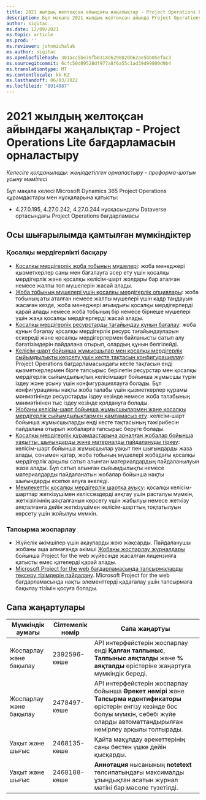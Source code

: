 ```yaml
---
title: 2021 жылдың желтоқсан айындағы жаңалықтар - Project Operations Lite бағдарламасын орналастыру
description: Бұл мақала 2021 жылдың желтоқсан айында Project Operations бағдарламасын жеңілдетілген орналастырудың қолжетімді сапалық жаңартулары туралы ақпарат береді.
author: sigitac
ms.date: 12/09/2021
ms.topic: article
ms.prod: ''
ms.reviewer: johnmichalak
ms.author: sigitac
ms.openlocfilehash: 301acc5be76fb0318d6298820b62ae5bb05efac3
ms.sourcegitcommit: 6cfc50d89528df977a8f6a55c1ad39d99800d9b4
ms.translationtype: MT
ms.contentlocale: kk-KZ
ms.lasthandoff: 06/03/2022
ms.locfileid: "8914087"
---
```

# <a name="whats-new-december-2021---project-operations-lite-deployment"></a>2021 жылдың желтоқсан айындағы жаңалықтар - Project Operations Lite бағдарламасын орналастыру

_Келесіге қолданылады: жеңілдетілген орналастыру - проформа-шотын ұсыну мәмілесі_

Бұл мақала келесі Microsoft Dynamics 365 Project Operations құрамдастары мен нұсқаларына қатысты:

- 4.27.0.195, 4.27.0.242, 4.27.0.244 нұсқасындағы Dataverse ортасындағы Project Operations бағдарламасы


## <a name="features-included-in-this-release"></a>Осы шығарылымда қамтылған мүмкіндіктер

### <a name="subcontract-management"></a>Қосалқы мердігерлікті басқару 

- [Қосалқы мердігерлік жоба тобының мүшелері](../subcontracting/subcontracting-project-team-members.md): жоба менеджері қызметкерлер саны мен бағалауға әсер ету үшін қосалқы мердігерлік және қосалқы келісім-шарт жолдары бар аталған немесе жалпы топ мүшелерін жасай алады.
- [Жоба тобының мүшелері үшін қосалқы мердігерлік опциялары](../subcontracting/subcon-options.md): жоба тобының аты аталған немесе жалпы мүшелері үшін кадр таңдауын жасаған кезде, жоба менеджері ағымдығы қосалқы мердігерлерді қарай алады немесе жоба тобының бір немесе бірнеше мүшелері үшін жаңа қосалқы мердігерлерді жасай алады. 
- [Қосалқы мердігерлік ресурстарды тағайындау құнын бағалау](../subcontracting/costing-subcon-ra.md): жоба құнын бағалау қосалқы мердігерлік ресурс тағайындауларын ескереді және қосалқы мердігерлермен байланысты сатып алу бағатізімдерін пайдалана отырып, олардың құнын белгілейді. 
- [Келісім-шарт бойынша жұмысшылар мен қосалқы мердігерлік сыйымдылықты көрсету үшін кесте тақтасын конфигурациялау](../subcontracting/configure-sb-subcon.md): Project Operations бағдарламасындағы кесте тақтасын енді қызметкерлермен бірге тапсырыс берілетін ресурстар мен қосалқы мердігерлік сыйымдылықтың келісімшарт бойынша жұмысшы түрін іздеу және ұсыну үшін конфигурациялауға болады. Бұл конфигурацияны нақты жоба талабы үшін қызметкерлер құрамы мәнмәтінінде ресурстарды іздеу кезінде немесе жоба талабының мәнмәтінінен тыс іздеу кезінде қолдануға болады.
- [Жобаны келісім-шарт бойынша жұмысшылармен және қосалқы мердігерлік сыйымдылықтармен қамтамасыз ету](../subcontracting/staffing-cw.md): келісім-шарт бойынша жұмысшыларды енді кесте тақтасының тәжірибесін пайдалана отырып жобаларға тапсырыс беруге болады.
- [Қосалқы мердігерлік құрамдастарына арналған жобалар бойынша уақытты, шығындарды және материалды пайдалануды тіркеу](../subcontracting/recording-subcon-actuals.md): келісім-шарт бойынша жұмысшылар уақыт пен шығындарды жаза алады, сонымен қатар, жоба тобының мүшелері жобадағы қосалқы мердігерлік арқылы сатып алынған материалдардың пайдаланылуын жаза алады. Бұл сатып алынған сыйымдылықты немесе материалдарды пайдаланатын жобалар бойынша нақты шығындарды есепке алуға әкеледі.
- [Мемлекеттік қосалқы мердігерлік шартқа ауысу](../subcontracting/subcon-states.md): қосалқы келісім-шарттар жеткізушімен келіссөздерді аяқтау үшін расталуы мүмкін, жеткізілімнің аяқталғанын көрсету үшін жабылуы немесе жеткізу аяқталғанға дейін жеткізушімен келісім-шарттың тоқтатылуын көрсету үшін жойылуы мүмкін.

### <a name="task-planning"></a>Тапсырма жоспарлау
- Жүйелік әкімшілер үшін ақауларды жою жақсарды. Пайдаланушы жобаны аша алмағанда әкімші [Жобаны жоспарлау журналдары ](../../project-management/schedule-api-logs.md) бойынша Project for the web жүйесінде жасалған лицензияға қатысты емес қателерді қарай алады.
- [Microsoft Project for the web бағдарламасында тапсырмаларды тексеру тізімдерін пайдалану](https://support.microsoft.com/en-us/office/use-task-checklists-in-microsoft-project-for-the-web-c69bcf73-5c75-4ad3-9893-6d6f92360e9c). Microsoft Project for the web бағдарламасында нақты элементтерді қадағалау үшін тапсырмаға бақылау тізімін қосуға болады.

## <a name="quality-updates"></a>Сапа жаңартулары

| **Мүмкіндік аумағы** | **Сілтемелік нөмір** | **Сапа жаңартуы** |
| --- | --- | --- |
| Жоспарлау және бақылау | 2392596-көше | API интерфейстерін жоспарлау енді **Қалған талпыныс**, **Талпыныс аяқталды** және **% аяқталды** өрістеріне жаңартуға мүмкіндік береді. |
| Жоспарлау және бақылау | 2478497-көше | API интерфейстерін жоспарлау бойынша **Әрекет нөмірі** және **Тапсырма идентификаторы** өрістерін енгізу кезінде бос болуы мүмкін, себебі жүйе оларды автоматтандырылған нөмірлеу арқылы толтырады.|
| Уақыт және шығыс | 2468135-көше | Қайта мақұлдау әрекеттерінің саны бестен үшке дейін қысқарды. |
| Уақыт және шығыс | 2468188-көше | **Аннотация** нысанының **notetext** төлсипатындағы максималды ұзындықтан асатын журнал мәтіні бар мәселе түзетілді. |
